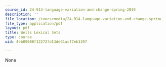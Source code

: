 ```yaml
---
course_id: 24-914-language-variation-and-change-spring-2019
description: ''
file_location: /coursemedia/24-914-language-variation-and-change-spring-2019/4eb09080f12272fd13de61acf7eb1397_MIT24_914s19_lexicalsets.pdf
file_type: application/pdf
layout: pdf
title: Wells Lexical Sets
type: course
uid: 4eb09080f12272fd13de61acf7eb1397

---
```

None